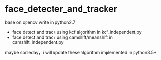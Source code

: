 # face_detecter_and_tracker
base on opencv write in python2.7

- face detect and track using kcf algorithm in kcf_independent.py
- face detect and track using camshift/meanshift in camshift_independent.py

maybe someday，i will update these algorithm implemented in python3.5+
